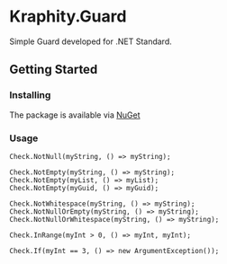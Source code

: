 # Kraphity.Guard
Simple Guard developed for .NET Standard.

## Getting Started
### Installing
The package is available via [NuGet](https://www.nuget.org/packages/Kraphity.Guard)

### Usage
```
Check.NotNull(myString, () => myString);

Check.NotEmpty(myString, () => myString);
Check.NotEmpty(myList, () => myList);
Check.NotEmpty(myGuid, () => myGuid);

Check.NotWhitespace(myString, () => myString);
Check.NotNullOrEmpty(myString, () => myString);
Check.NotNullOrWhitespace(myString, () => myString);

Check.InRange(myInt > 0, () => myInt, myInt);

Check.If(myInt == 3, () => new ArgumentException());
```